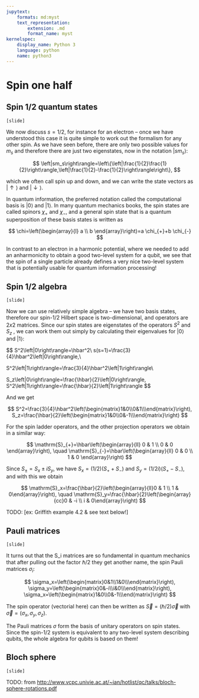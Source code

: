 ```yaml
---
jupytext:
    formats: md:myst
    text_representation:
        extension: .md
        format_name: myst
kernelspec:
    display_name: Python 3
    language: python
    name: python3
---
```


# Spin one half

## Spin 1/2 quantum states

<!-- Griffiths 4.4.1 -->
`[slide]`

We now discuss $s=1/2$, for instance for an electron – once we have understood this case it is quite simple to work out the formalism for any other spin. As we have seen before, there are only two possible values for $m_s$ and therefore there are just two eigenstates, now in the notation $\left|sm_s\right\rangle$:

$$
\left|sm_s\right\rangle=\left\{\left|\frac{1}{2}\frac{1}{2}\right\rangle,\left|\frac{1}{2}-\frac{1}{2}\right\rangle\right\}, 
$$

which we often call spin up and down, and we can write the state vectors as $|\uparrow\rangle$ and $|\downarrow\rangle$. 

In quantum information, the preferred notation called the computational basis is $\left|0\right\rangle$ and $\left|1\right\rangle$. In many quantum mechanics books, the spin states are called spinors $\chi_+$ and $\chi_-$, and a general spin state that is a quantum superposition of these basis states is written as 

$$
\chi=\left(\begin{array}{l}
a \\
b
\end{array}\right)=a \chi_{+}+b \chi_{-}
$$

In contrast to an electron in a harmonic potential, where we needed to add an anharmonicity to obtain a good two-level system for a qubit, we see that the spin of a single particle already defines a very nice two-level system that is potentially usable for quantum information processing! 

## Spin 1/2 algebra

`[slide]`

Now we can use relatively simple algebra – we have two basis states, therefore our spin-1/2 Hilbert space is two-dimensional, and  operators are $2x2$ matrices. Since our spin states are eigenstates of the operators $S^2$ and $S_z$ , we can work them out simply by calculating their eigenvalues for $\left|0\right\rangle$ and $\left|1\right\rangle$:

$$
S^2\left|0\right\rangle=\hbar^2\ s(s=1)=\frac{3}{4}\hbar^2\left|0\right\rangle,\\

S^2\left|1\right\rangle=\frac{3}{4}\hbar^2\left|1\right\rangle\\

S_z\left|0\right\rangle=\frac{\hbar}{2}\left|0\right\rangle, 		S^2\left|1\right\rangle=\frac{\hbar}{2}\left|1\right\rangle
$$

And we get 

$$
S^2=\frac{3}{4}\hbar^2\left(\begin{matrix}1&0\\0&1\\\end{matrix}\right),	S_z=\frac{\hbar}{2}\left(\begin{matrix}1&0\\0&-1\\\end{matrix}\right)
$$

For the spin ladder operators, and the other projection operators we obtain in a similar way:

$$
\mathrm{S}_{+}=\hbar\left(\begin{array}{ll}
0 & 1 \\
0 & 0
\end{array}\right), \quad \mathrm{S}_{-}=\hbar\left(\begin{array}{ll}
0 & 0 \\
1 & 0
\end{array}\right)
$$

Since $S_{ \pm}=S_x \pm i S_y$, we have $S_x=(1 / 2)\left(S_{+}+S_{-}\right)$ and $S_y=(1 / 2 i)\left(S_{+}-S_{-}\right)$, and with this we obtain

$$
\mathrm{S}_x=\frac{\hbar}{2}\left(\begin{array}{ll}0 & 1 \\ 1 & 0\end{array}\right), \quad \mathrm{S}_y=\frac{\hbar}{2}\left(\begin{array}{cc}0 & -i \\ i & 0\end{array}\right)
$$

TODO: [ex: Griffith example 4.2 & see text below!]

## Pauli matrices

`[slide]`

It turns out that the S_i matrices are so fundamental in quantum mechanics that after pulling out the factor $\hbar/2$ they get another name, the spin Pauli matrices $\sigma_i$:

$$
\sigma_x=\left(\begin{matrix}0&1\\1&0\\\end{matrix}\right), 		\sigma_y=\left(\begin{matrix}0&-i\\i&0\\\end{matrix}\right), 	\sigma_x=\left(\begin{matrix}1&0\\0&-1\\\end{matrix}\right)
$$

The spin operator (vectorial here) can then be written as $\vec{S}=\left(\hbar/2\right)\vec\sigma$ with $\vec\sigma=\left(\sigma_x,\sigma_y,\sigma_z\right)$.

The Pauli matrices $\sigma$ form the basis of unitary operators on spin states. Since the spin-1/2 system is equivalent to any two-level system describing qubits, the whole algebra for qubits is based on them!

## Bloch sphere

`[slide]`

TODO: from http://www.vcpc.univie.ac.at/~ian/hotlist/qc/talks/bloch-sphere-rotations.pdf


















